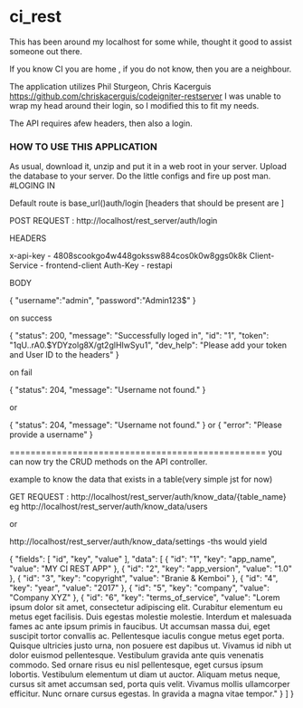 # ci_rest
This has been around my localhost for some while, thought it good to assist someone out there.

If you know CI you are home , if you do not know, then you are a neighbour. 

The application utilizes 
       Phil Sturgeon, Chris Kacerguis
       https://github.com/chriskacerguis/codeigniter-restserver
I was unable to wrap my head around their login, so I modified this to fit  my needs.

The API requires afew headers, then also  a login.

### HOW TO USE THIS APPLICATION
As usual, download it, unzip and put it in a web root in your server.
Upload the database to your server.
Do the little configs and fire up post man.
#LOGING IN

Default route is base_url()auth/login [headers that should be present are ]

POST REQUEST : http://localhost/rest_server/auth/login

HEADERS

x-api-key        - 4808scookgo4w448gokssw884cos0k0w8ggs0k8k
Client-Service   - frontend-client
Auth-Key         - restapi

BODY 

{
"username":"admin",
"password":"Admin123$"
}

on success 

{
    "status": 200,
    "message": "Successfully loged in",
    "id": "1",
    "token": "$1$qU..rA0.$YDYzolg8X/gt2glHIwSyu1",
    "dev_help": "Please add your token and User ID to the headers"
}

on fail

{
    "status": 204,
    "message": "Username not found."
}

or 

{
    "status": 204,
    "message": "Username not found."
}
or
{
    "error": "Please provide a username"
}

=================================================
you can now try the CRUD methods on the API controller.

example to know the data that exists in a table(very simple jst for now)

GET REQUEST : http://localhost/rest_server/auth/know_data/{table_name}
eg
http://localhost/rest_server/auth/know_data/users

or 

http://localhost/rest_server/auth/know_data/settings  -ths would yield

{
    "fields": [
        "id",
        "key",
        "value"
    ],
    "data": [
        {
            "id": "1",
            "key": "app_name",
            "value": "MY CI REST APP"
        },
        {
            "id": "2",
            "key": "app_version",
            "value": "1.0"
        },
        {
            "id": "3",
            "key": "copyright",
            "value": "Branie & Kemboi"
        },
        {
            "id": "4",
            "key": "year",
            "value": "2017"
        },
        {
            "id": "5",
            "key": "company",
            "value": "Company XYZ"
        },
        {
            "id": "6",
            "key": "terms_of_service",
            "value": "Lorem ipsum dolor sit amet, consectetur adipiscing elit. Curabitur elementum eu metus eget facilisis. Duis egestas molestie molestie. Interdum et malesuada fames ac ante ipsum primis in faucibus. Ut accumsan massa dui, eget suscipit tortor convallis ac. Pellentesque iaculis congue metus eget porta. Quisque ultricies justo urna, non posuere est dapibus ut. Vivamus id nibh ut dolor euismod pellentesque. Vestibulum gravida ante quis venenatis commodo. Sed ornare risus eu nisl pellentesque, eget cursus ipsum lobortis. Vestibulum elementum ut diam ut auctor. Aliquam metus neque, cursus sit amet accumsan sed, porta quis velit. Vivamus mollis ullamcorper efficitur. Nunc ornare cursus egestas. In gravida a magna vitae tempor."
        }
    ]
}




